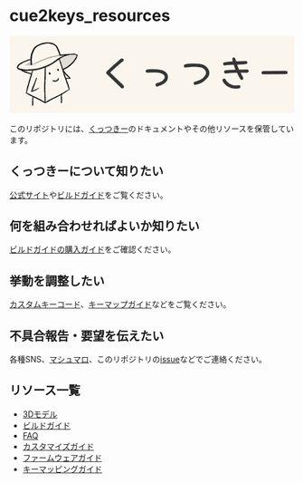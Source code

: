 # cue2keys_resources

![ロゴ](./img/logo.png)

このリポジトリには、[くっつきー](https://cue2keys.esplo.net/)のドキュメントやその他リソースを保管しています。

## くっつきーについて知りたい

[公式サイト](https://cue2keys.esplo.net/)や[ビルドガイド](./docs/build_guide.md)をご覧ください。

## 何を組み合わせればよいか知りたい

[ビルドガイドの購入ガイド](./docs/build_guide.md)をご確認ください。

## 挙動を調整したい

[カスタムキーコード](./docs/custom_keycodes.md)、[キーマップガイド](./docs/keymap_guide.md)などをご覧ください。

## 不具合報告・要望を伝えたい

各種SNS、[マシュマロ](https://marshmallow-qa.com/9p7qcrd1b86zk8d)、このリポジトリの[issue](https://github.com/esplo/cue2keys_resources/issues)などでご連絡ください。

## リソース一覧

- [3Dモデル](./3D/)
- [ビルドガイド](./docs/build_guide.md)
- [FAQ](./docs/faq.md)
- [カスタマイズガイド](./docs/customize_guide.md)
- [ファームウェアガイド](./docs/firmware_guide.md)
- [キーマッピングガイド](./docs/keymap_guide.md)

